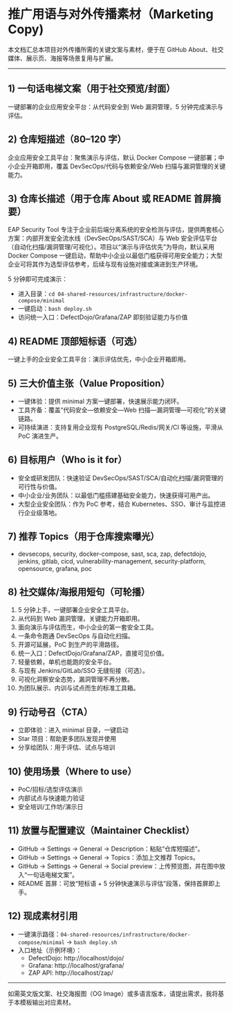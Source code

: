 # 推广用语与对外传播素材（Marketing Copy)

本文档汇总本项目对外传播所需的关键文案与素材，便于在 GitHub About、社交媒体、展示页、海报等场景复用与扩展。

---

## 1) 一句话电梯文案（用于社交预览/封面）
一键部署的企业应用安全平台：从代码安全到 Web 漏洞管理，5 分钟完成演示与评估。

## 2) 仓库短描述（80–120 字）
企业应用安全工具平台：聚焦演示与评估，默认 Docker Compose 一键部署；中小企业开箱即用，覆盖 DevSecOps/代码与依赖安全/Web 扫描与漏洞管理的关键能力。

## 3) 仓库长描述（用于仓库 About 或 README 首屏摘要）
EAP Security Tool 专注于企业前后端分离系统的安全检测与评估，提供两套核心方案：内部开发安全流水线（DevSecOps/SAST/SCA）与 Web 安全评估平台（自动化扫描/漏洞管理/可视化）。项目以“演示与评估优先”为导向，默认采用 Docker Compose 一键启动，帮助中小企业以最低门槛获得可用安全能力；大型企业可将其作为选型评估参考，后续与现有设施对接或演进到生产环境。

5 分钟即可完成演示：
- 进入目录：`cd 04-shared-resources/infrastructure/docker-compose/minimal`
- 一键启动：`bash deploy.sh`
- 访问统一入口：DefectDojo/Grafana/ZAP 即刻验证能力与价值

## 4) README 顶部短标语（可选）
一键上手的企业安全工具平台：演示评估优先，中小企业开箱即用。

## 5) 三大价值主张（Value Proposition）
- 一键体验：提供 minimal 方案一键部署，快速展示能力闭环。
- 工具齐备：覆盖“代码安全—依赖安全—Web 扫描—漏洞管理—可视化”的关键链路。
- 可持续演进：支持复用企业现有 PostgreSQL/Redis/网关/CI 等设施，平滑从 PoC 演进生产。

## 6) 目标用户（Who is it for）
- 安全或研发团队：快速验证 DevSecOps/SAST/SCA/自动化扫描/漏洞管理的可行性与价值。
- 中小企业/业务团队：以最低门槛搭建基础安全能力，快速获得可用产出。
- 大型企业安全团队：作为 PoC 参考，结合 Kubernetes、SSO、审计与监控进行企业级落地。

## 7) 推荐 Topics（用于仓库搜索曝光）
- devsecops, security, docker-compose, sast, sca, zap, defectdojo, jenkins, gitlab, cicd, vulnerability-management, security-platform, opensource, grafana, poc

## 8) 社交媒体/海报用短句（可轮播）
1. 5 分钟上手，一键部署企业安全工具平台。
2. 从代码到 Web 漏洞管理，关键能力开箱即用。
3. 面向演示与评估而生，中小企业的第一套安全工具。
4. 一条命令跑通 DevSecOps 与自动化扫描。
5. 开源可延展，PoC 到生产的平滑路径。
6. 统一入口：DefectDojo/Grafana/ZAP，直接可见价值。
7. 轻量依赖，单机也能跑的安全平台。
8. 与现有 Jenkins/GitLab/SSO 无缝衔接（可选）。
9. 可视化洞察安全态势，漏洞管理不再分散。
10. 为团队展示、内训与试点而生的标准工具箱。

## 9) 行动号召（CTA）
- 立即体验：进入 minimal 目录，一键启动
- Star 项目：帮助更多团队发现并使用
- 分享给团队：用于评估、试点与培训

## 10) 使用场景（Where to use）
- PoC/招标/选型评估演示
- 内部试点与快速能力验证
- 安全培训/工作坊/演示日

## 11) 放置与配置建议（Maintainer Checklist）
- GitHub → Settings → General → Description：粘贴“仓库短描述”。
- GitHub → Settings → General → Topics：添加上文推荐 Topics。
- GitHub → Settings → General → Social preview：上传预览图，并在图中放入“一句话电梯文案”。
- README 首屏：可放“短标语 + 5 分钟快速演示与评估”段落，保持首屏即上手。

## 12) 现成素材引用
- 一键演示路径：`04-shared-resources/infrastructure/docker-compose/minimal` → `bash deploy.sh`
- 入口地址（示例环境）：
  - DefectDojo: http://localhost/dojo/
  - Grafana: http://localhost/grafana/
  - ZAP API: http://localhost/zap/

---

如需英文版文案、社交海报图（OG Image）或多语言版本，请提出需求，我将基于本模板输出对应素材。